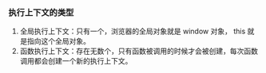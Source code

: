 ### 执行上下文的类型

1. 全局执行上下文：只有一个，浏览器的全局对象就是 window 对象， this 就是指向这个全局对象。
2. 函数执行上下文：存在无数个，只有函数被调用的时候才会被创建，每次函数调用都会创建一个新的执行上下文。